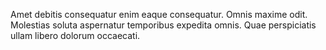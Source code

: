 Amet debitis consequatur enim eaque consequatur.
Omnis maxime odit.
Molestias soluta aspernatur temporibus expedita omnis.
Quae perspiciatis ullam libero dolorum occaecati.